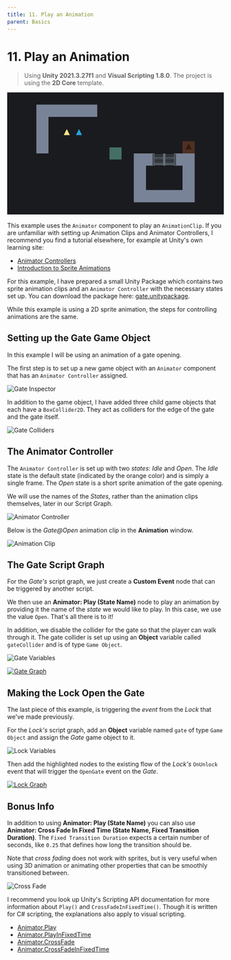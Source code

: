 ```yaml
---
title: 11. Play an Animation
parent: Basics
---
```


# 11. Play an Animation

> Using **Unity 2021.3.27f1** and **Visual Scripting 1.8.0**. The project is using the **2D Core** template.

![Demo](./demo.gif)

This example uses the `Animator` component to play an `AnimationClip`. If you are unfamiliar with setting up Animation Clips and Animator Controllers, I recommend you find a tutorial elsewhere, for example at Unity's own learning site:

- [Animator Controllers](https://learn.unity.com/tutorial/animator-controllers-2019-3)
- [Introduction to Sprite Animations](https://learn.unity.com/tutorial/introduction-to-sprite-animations)

For this example, I have prepared a small Unity Package which contains two sprite animation clips and an `Animator Controller` with the necessary states set up. You can download the package here: [gate.unitypackage](./gate.unitypackage).

While this example is using a 2D sprite animation, the steps for controlling animations are the same.

## Setting up the Gate Game Object

In this example I will be using an animation of a gate opening.

The first step is to set up a new game object with an `Animator` component that has an `Animator Controller` assigned. 

<img src="./gate-inspector-1x.webp" srcset="./gate-inspector-1x.webp 1x, ./gate-inspector-2x.webp 2x" alt="Gate Inspector">

In addition to the game object, I have added three child game objects that each have a `BoxCollider2D`. They act as colliders for the edge of the gate and the gate itself.

<img src="./gate-colliders-1x.webp" srcset="./gate-colliders-1x.webp 1x, ./gate-colliders-2x.webp 2x" alt="Gate Colliders">

## The Animator Controller

The `Animator Controller` is set up with two *states*: *Idle* and *Open*. The *Idle* state is the default state (indicated by the orange color) and is simply a single frame. The *Open* state is a short sprite animation of the gate opening.

We will use the names of the *States*, rather than the animation clips themselves, later in our Script Graph. 

<img src="./gate-animator-1x.webp" srcset="./gate-animator-1x.webp 1x, ./gate-animator-2x.webp 2x" alt="Animator Controller">

Below is the *Gate@Open* animation clip in the **Animation** window.

<img src="./gate-animation-1x.webp" srcset="./gate-animation-1x.webp 1x, ./gate-animation-2x.webp 2x" alt="Animation Clip">

## The Gate Script Graph

For the *Gate's* script graph, we just create a **Custom Event** node that can be triggered by another script.

We then use an **Animator: Play (State Name)** node to play an animation by providing it the name of the *state* we would like to play. In this case, we use the value `Open`. That's all there is to it!

In addition, we disable the collider for the gate so that the player can walk through it. The gate collider is set up using an **Object** variable called `gateCollider` and is of type `Game Object`.

<img src="./gate-variables-1x.webp" srcset="./gate-variables-1x.webp 1x, ./gate-variables-2x.webp 2x" alt="Gate Variables">

[<img src="./gate-graph-1x.webp" srcset="./gate-graph-1x.webp 1x, ./gate-graph-2x.webp 2x" alt="Gate Graph">](./gate-graph-2x.webp)

## Making the Lock Open the Gate

The last piece of this example, is triggering the *event* from the *Lock* that we've made previously.

For the *Lock's* script graph, add an **Object** variable named `gate` of type `Game Object` and assign the *Gate* game object to it.

<img src="./lock-variables-1x.webp" srcset="./lock-variables-1x.webp 1x, ./lock-variables-2x.webp 2x" alt="Lock Variables">

Then add the highlighted nodes to the existing flow of the *Lock's* `OnUnlock` event that will trigger the `OpenGate` event on the *Gate*.

[<img src="./lock-graph-1x.webp" srcset="lock-graph-1x.webp 1x, lock-graph-2x.webp 2x" alt="Lock Graph">](./lock-graph-2x.webp)

## Bonus Info

In addition to using **Animator: Play (State Name)** you can also use **Animator: Cross Fade In Fixed Time (State Name, Fixed Transition Duration)**. The `Fixed Transition Duration` expects a certain number of seconds, like `0.25` that defines how long the transition should be.

Note that *cross fading* does not work with sprites, but is very useful when using 3D animation or animating other properties that can be smoothly transitioned between. 

<img src="./crossfade-1x.webp" srcset="./crossfade-1x.webp 1x, ./crossfade-2x.webp 2x" alt="Cross Fade">

I recommend you look up Unity's Scripting API documentation for more information about `Play()` and `CrossFadeInFixedTime()`. Though it is written for C# scripting, the explanations also apply to visual scripting.

- [Animator.Play](https://docs.unity3d.com/ScriptReference/Animator.Play.html)
- [Animator.PlayInFixedTime](https://docs.unity3d.com/ScriptReference/Animator.PlayInFixedTime.html)
- [Animator.CrossFade](https://docs.unity3d.com/ScriptReference/Animator.CrossFade.html)
- [Animator.CrossFadeInFixedTime](https://docs.unity3d.com/ScriptReference/Animator.CrossFadeInFixedTime.html)
